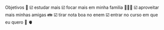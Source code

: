 Objetivos 🥇
☑️ estudar mais 
☑️ focar mais em minha familia 👨‍👩‍👧
☑️ aproveitar mais minhas amigas 👪
☑️ tirar nota boa no enem 
☑️ entrar no curso em que eu quero 🥇
🫀
